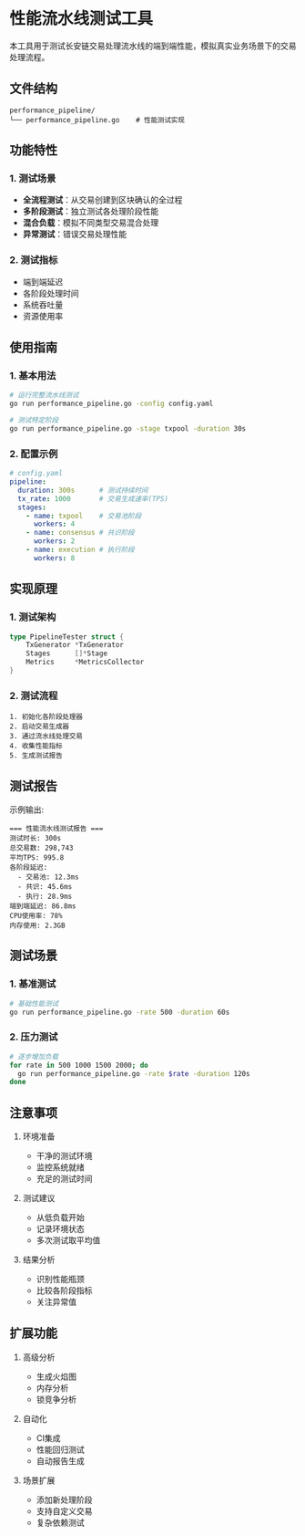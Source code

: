 # 性能流水线测试工具

本工具用于测试长安链交易处理流水线的端到端性能，模拟真实业务场景下的交易处理流程。

## 文件结构

```
performance_pipeline/
└── performance_pipeline.go    # 性能测试实现
```

## 功能特性

### 1. 测试场景
- **全流程测试**：从交易创建到区块确认的全过程
- **多阶段测试**：独立测试各处理阶段性能
- **混合负载**：模拟不同类型交易混合处理
- **异常测试**：错误交易处理性能

### 2. 测试指标
- 端到端延迟
- 各阶段处理时间
- 系统吞吐量
- 资源使用率

## 使用指南

### 1. 基本用法

```bash
# 运行完整流水线测试
go run performance_pipeline.go -config config.yaml

# 测试特定阶段
go run performance_pipeline.go -stage txpool -duration 30s
```

### 2. 配置示例

```yaml
# config.yaml
pipeline:
  duration: 300s      # 测试持续时间
  tx_rate: 1000       # 交易生成速率(TPS)
  stages:
    - name: txpool    # 交易池阶段
      workers: 4
    - name: consensus # 共识阶段
      workers: 2
    - name: execution # 执行阶段
      workers: 8
```

## 实现原理

### 1. 测试架构

```go
type PipelineTester struct {
    TxGenerator *TxGenerator
    Stages      []*Stage
    Metrics     *MetricsCollector
}
```

### 2. 测试流程

```
1. 初始化各阶段处理器
2. 启动交易生成器
3. 通过流水线处理交易
4. 收集性能指标
5. 生成测试报告
```

## 测试报告

示例输出:
```
=== 性能流水线测试报告 ===
测试时长: 300s
总交易数: 298,743
平均TPS: 995.8
各阶段延迟:
  - 交易池: 12.3ms
  - 共识: 45.6ms 
  - 执行: 28.9ms
端到端延迟: 86.8ms
CPU使用率: 78%
内存使用: 2.3GB
```

## 测试场景

### 1. 基准测试
```bash
# 基础性能测试
go run performance_pipeline.go -rate 500 -duration 60s
```

### 2. 压力测试
```bash
# 逐步增加负载
for rate in 500 1000 1500 2000; do
  go run performance_pipeline.go -rate $rate -duration 120s
done
```

## 注意事项

1. 环境准备
   - 干净的测试环境
   - 监控系统就绪
   - 充足的测试时间

2. 测试建议
   - 从低负载开始
   - 记录环境状态
   - 多次测试取平均值

3. 结果分析
   - 识别性能瓶颈
   - 比较各阶段指标
   - 关注异常值

## 扩展功能

1. 高级分析
   - 生成火焰图
   - 内存分析
   - 锁竞争分析

2. 自动化
   - CI集成
   - 性能回归测试
   - 自动报告生成

3. 场景扩展
   - 添加新处理阶段
   - 支持自定义交易
   - 复杂依赖测试
